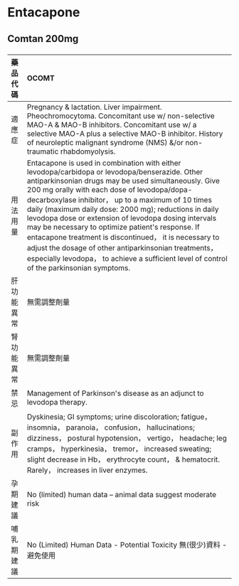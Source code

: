 # Entacapone

## Comtan 200mg

##### 

| 藥品代碼   | OCOMT                                                                                                                                                                                                                                                                                                                                                                                                                                                                                                                                                                                                                                            |
|:-----------|:-------------------------------------------------------------------------------------------------------------------------------------------------------------------------------------------------------------------------------------------------------------------------------------------------------------------------------------------------------------------------------------------------------------------------------------------------------------------------------------------------------------------------------------------------------------------------------------------------------------------------------------------------|
| 適應症     | Pregnancy & lactation. Liver impairment. Pheochromocytoma. Concomitant use w/ non-selective MAO-A & MAO-B inhibitors. Concomitant use w/ a selective MAO-A plus a selective MAO-B inhibitor. History of neuroleptic malignant syndrome (NMS) &/or non-traumatic rhabdomyolysis.                                                                                                                                                                                                                                                                                                                                                                  |
| 用法用量   | Entacapone is used in combination with either levodopa/carbidopa or levodopa/benserazide. Other antiparkinsonian drugs may be used simultaneously. Give 200 mg orally with each dose of levodopa/dopa-decarboxylase inhibitor， up to a maximum of 10 times daily (maximum daily dose: 2000 mg); reductions in daily levodopa dose or extension of levodopa dosing intervals may be necessary to optimize patient's response. If entacapone treatment is discontinued， it is necessary to adjust the dosage of other antiparkinsonian treatments， especially levodopa， to achieve a sufficient level of control of the parkinsonian symptoms. |
| 肝功能異常 | 無需調整劑量                                                                                                                                                                                                                                                                                                                                                                                                                                                                                                                                                                                                                                     |
| 腎功能異常 | 無需調整劑量                                                                                                                                                                                                                                                                                                                                                                                                                                                                                                                                                                                                                                     |
| 禁忌       | Management of Parkinson's disease as an adjunct to levodopa therapy.                                                                                                                                                                                                                                                                                                                                                                                                                                                                                                                                                                             |
| 副作用     | Dyskinesia; GI symptoms; urine discoloration; fatigue， insomnia， paranoia， confusion， hallucinations; dizziness， postural hypotension， vertigo， headache; leg cramps， hyperkinesia， tremor， increased sweating; slight decrease in Hb， erythrocyte count， & hematocrit. Rarely， increases in liver enzymes.                                                                                                                                                                                                                                                                                                                         |
| 孕期建議   | No (limited) human data – animal data suggest moderate risk                                                                                                                                                                                                                                                                                                                                                                                                                                                                                                                                                                                      |
| 哺乳期建議 | No (Limited) Human Data - Potential Toxicity 無(很少)資料 - 避免使用                                                                                                                                                                                                                                                                                                                                                                                                                                                                                                                                                                             |

